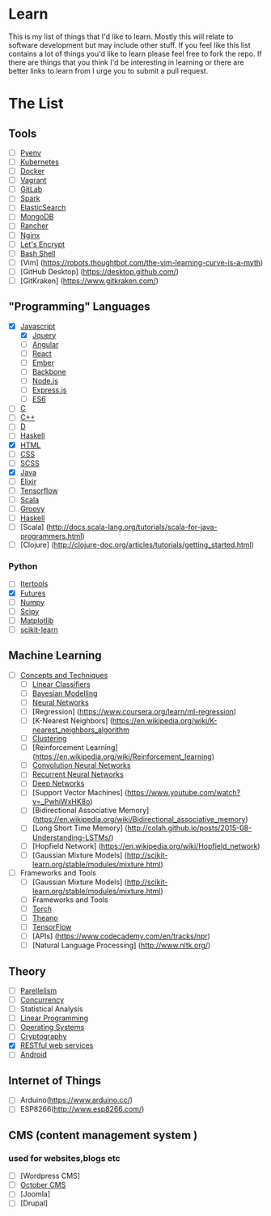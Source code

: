 # Learn
This is my list of things that I'd like to learn. Mostly this will relate to software development but may include other stuff. If you feel like this list contains a lot of things you'd like to learn please feel free to fork the repo. If there are things that you think I'd be interesting in learning or there are better links to learn from I urge you to submit a pull request.

# The List

## Tools

- [ ] [Pyenv](https://github.com/yyuu/pyenv)
- [ ] [Kubernetes](http://kubernetes.io/)
- [ ] [Docker](https://www.docker.com/)
- [ ] [Vagrant](https://www.vagrantup.com/)
- [ ] [GitLab](https://gitlab.com/)
- [ ] [Spark](spark.apache.org/)
- [ ] [ElasticSearch](https://github.com/elastic/elasticsearch)
- [ ] [MongoDB](https://www.mongodb.com/)
- [ ] [Rancher](http://rancher.com/)
- [ ] [Nginx](https://www.nginx.com)
- [ ] [Let's Encrypt](https://letsencrypt.org/)
- [ ] [Bash Shell](http://www.bash.academy/)
- [ ] [Vim] (https://robots.thoughtbot.com/the-vim-learning-curve-is-a-myth)
- [ ] [GitHub Desktop] (https://desktop.github.com/)
- [ ] [GitKraken] (https://www.gitkraken.com/)

## "Programming" Languages

- [x] [Javascript](https://www.javascript.com/)
  - [x] [Jquery](https://jquery.com/)
  - [ ] [Angular](https://angularjs.org/)
  - [ ] [React](https://facebook.github.io/react/)
  - [ ] [Ember](emberjs.com/)
  - [ ] [Backbone](backbonejs.org/)
  - [ ] [Node.js](https://nodejs.org/en/)
  - [ ] [Express.js](https://expressjs.com/)
  - [ ] [ES6](https://en.wikipedia.org/wiki/ECMAScript#6th_Edition_-_ECMAScript_2015)
- [ ] [C](http://www.tutorialspoint.com/cprogramming/)
- [ ] [C++](http://www.tutorialspoint.com/cplusplus/)
- [ ] [D](https://dlang.org/)
- [ ] [Haskell](https://www.haskell.org/)
- [x] [HTML](https://www.w3.org/html/)
- [ ] [CSS](https://www.w3.org/Style/CSS/Overview.en.html)
- [ ] [SCSS](http://sass-lang.com/)
- [x] [Java](http://www.tutorialspoint.com/java/)
- [ ] [Elixir](http://elixir-lang.org/)
- [ ] [Tensorflow](https://www.tensorflow.org/)
- [ ] [Scala](http://www.scala-lang.org/)
- [ ] [Groovy](http://www.groovy-lang.org/)
- [ ] [Haskell](https://www.haskell.org/)
- [ ] [Scala] (http://docs.scala-lang.org/tutorials/scala-for-java-programmers.html)
- [ ] [Clojure] (http://clojure-doc.org/articles/tutorials/getting_started.html)

### Python

- [ ] [Itertools](https://docs.python.org/3/library/itertools.html)
- [x] [Futures](https://docs.python.org/3/library/concurrent.futures.html)
- [ ] [Numpy](http://www.numpy.org/)
- [ ] [Scipy](https://scipy.org/)
- [ ] [Matplotlib](http://matplotlib.org/)
- [ ] [scikit-learn](http://scikit-learn.org/)

## Machine Learning
- [ ] [Concepts and Techniques](https://en.wikipedia.org/wiki/Machine_learning)
  - [ ] [Linear Classifiers](https://en.wikipedia.org/wiki/Linear_classifier)
  - [ ] [Bayesian Modelling](https://en.wikipedia.org/wiki/Bayesian_network)
  - [ ] [Neural Networks](https://en.wikipedia.org/wiki/Artificial_neural_network)
  - [ ] [Regression] (https://www.coursera.org/learn/ml-regression)
  - [ ] [K-Nearest Neighbors] (https://en.wikipedia.org/wiki/K-nearest_neighbors_algorithm
  - [ ] [Clustering](https://en.wikipedia.org/wiki/Cluster_analysis)
  - [ ] [Reinforcement Learning] (https://en.wikipedia.org/wiki/Reinforcement_learning)
  - [ ] [Convolution Neural Networks](http://cs231n.github.io/neural-networks-case-study/)
  - [ ] [Recurrent Neural Networks](http://karpathy.github.io/2015/05/21/rnn-effectiveness/)
  - [ ] [Deep Networks](https://en.wikipedia.org/wiki/Deep_learning)
  - [ ] [Support Vector Machines] (https://www.youtube.com/watch?v=_PwhiWxHK8o)
  - [ ] [Bidirectional Associative Memory] (https://en.wikipedia.org/wiki/Bidirectional_associative_memory)
  - [ ] [Long Short Time Memory] (http://colah.github.io/posts/2015-08-Understanding-LSTMs/)
  - [ ] [Hopfield Network] (https://en.wikipedia.org/wiki/Hopfield_network)
  - [ ] [Gaussian Mixture Models] (http://scikit-learn.org/stable/modules/mixture.html)
- [ ] Frameworks and Tools
  - [ ] [Gaussian Mixture Models] (http://scikit-learn.org/stable/modules/mixture.html)
  - [ ] Frameworks and Tools
  - [ ] [Torch](http://torch.ch/)
  - [ ] [Theano](https://github.com/Theano/Theano)
  - [ ] [TensorFlow](https://www.tensorflow.org/)
  - [ ] [APIs] (https://www.codecademy.com/en/tracks/npr)
  - [ ] [Natural Language Processing] (http://www.nltk.org/)

## Theory

- [ ] [Parellelism](https://computing.llnl.gov/tutorials/parallel_comp/)
- [ ] [Concurrency](https://en.wikipedia.org/wiki/Concurrency_(computer_science))
- [ ] Statistical Analysis
- [ ] [Linear Programming](https://www.math.ucla.edu/~tom/LP.pdf)
- [ ] [Operating Systems](https://www.udacity.com/wiki/ud923)
- [ ] [Cryptography](https://www.coursera.org/learn/crypto)
- [x] [RESTful web services](https://en.wikipedia.org/wiki/Representational_state_transfer)
- [ ] [Android](https://developer.android.com/training/index.html)

## Internet of Things
- [ ] Arduino(https://www.arduino.cc/)
- [ ] ESP8266(http://www.esp8266.com/)

## CMS (content management system )
### used for websites,blogs etc
- [ ] [Wordpress CMS]
- [ ] [October CMS](https://octobercms.com/docs/cms/themes)
- [ ] [Joomla]
- [ ] [Drupal]
